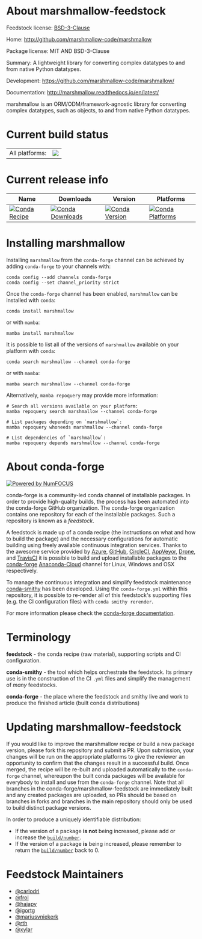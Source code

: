 About marshmallow-feedstock
===========================

Feedstock license: [BSD-3-Clause](https://github.com/conda-forge/marshmallow-feedstock/blob/main/LICENSE.txt)

Home: http://github.com/marshmallow-code/marshmallow

Package license: MIT AND BSD-3-Clause

Summary: A lightweight library for converting complex datatypes to and from native Python datatypes.

Development: https://github.com/marshmallow-code/marshmallow/

Documentation: http://marshmallow.readthedocs.io/en/latest/

marshmallow is an ORM/ODM/framework-agnostic library for
converting complex datatypes, such as objects, to and from
native Python datatypes.


Current build status
====================


<table><tr><td>All platforms:</td>
    <td>
      <a href="https://dev.azure.com/conda-forge/feedstock-builds/_build/latest?definitionId=5948&branchName=main">
        <img src="https://dev.azure.com/conda-forge/feedstock-builds/_apis/build/status/marshmallow-feedstock?branchName=main">
      </a>
    </td>
  </tr>
</table>

Current release info
====================

| Name | Downloads | Version | Platforms |
| --- | --- | --- | --- |
| [![Conda Recipe](https://img.shields.io/badge/recipe-marshmallow-green.svg)](https://anaconda.org/conda-forge/marshmallow) | [![Conda Downloads](https://img.shields.io/conda/dn/conda-forge/marshmallow.svg)](https://anaconda.org/conda-forge/marshmallow) | [![Conda Version](https://img.shields.io/conda/vn/conda-forge/marshmallow.svg)](https://anaconda.org/conda-forge/marshmallow) | [![Conda Platforms](https://img.shields.io/conda/pn/conda-forge/marshmallow.svg)](https://anaconda.org/conda-forge/marshmallow) |

Installing marshmallow
======================

Installing `marshmallow` from the `conda-forge` channel can be achieved by adding `conda-forge` to your channels with:

```
conda config --add channels conda-forge
conda config --set channel_priority strict
```

Once the `conda-forge` channel has been enabled, `marshmallow` can be installed with `conda`:

```
conda install marshmallow
```

or with `mamba`:

```
mamba install marshmallow
```

It is possible to list all of the versions of `marshmallow` available on your platform with `conda`:

```
conda search marshmallow --channel conda-forge
```

or with `mamba`:

```
mamba search marshmallow --channel conda-forge
```

Alternatively, `mamba repoquery` may provide more information:

```
# Search all versions available on your platform:
mamba repoquery search marshmallow --channel conda-forge

# List packages depending on `marshmallow`:
mamba repoquery whoneeds marshmallow --channel conda-forge

# List dependencies of `marshmallow`:
mamba repoquery depends marshmallow --channel conda-forge
```


About conda-forge
=================

[![Powered by
NumFOCUS](https://img.shields.io/badge/powered%20by-NumFOCUS-orange.svg?style=flat&colorA=E1523D&colorB=007D8A)](https://numfocus.org)

conda-forge is a community-led conda channel of installable packages.
In order to provide high-quality builds, the process has been automated into the
conda-forge GitHub organization. The conda-forge organization contains one repository
for each of the installable packages. Such a repository is known as a *feedstock*.

A feedstock is made up of a conda recipe (the instructions on what and how to build
the package) and the necessary configurations for automatic building using freely
available continuous integration services. Thanks to the awesome service provided by
[Azure](https://azure.microsoft.com/en-us/services/devops/), [GitHub](https://github.com/),
[CircleCI](https://circleci.com/), [AppVeyor](https://www.appveyor.com/),
[Drone](https://cloud.drone.io/welcome), and [TravisCI](https://travis-ci.com/)
it is possible to build and upload installable packages to the
[conda-forge](https://anaconda.org/conda-forge) [Anaconda-Cloud](https://anaconda.org/)
channel for Linux, Windows and OSX respectively.

To manage the continuous integration and simplify feedstock maintenance
[conda-smithy](https://github.com/conda-forge/conda-smithy) has been developed.
Using the ``conda-forge.yml`` within this repository, it is possible to re-render all of
this feedstock's supporting files (e.g. the CI configuration files) with ``conda smithy rerender``.

For more information please check the [conda-forge documentation](https://conda-forge.org/docs/).

Terminology
===========

**feedstock** - the conda recipe (raw material), supporting scripts and CI configuration.

**conda-smithy** - the tool which helps orchestrate the feedstock.
                   Its primary use is in the construction of the CI ``.yml`` files
                   and simplify the management of *many* feedstocks.

**conda-forge** - the place where the feedstock and smithy live and work to
                  produce the finished article (built conda distributions)


Updating marshmallow-feedstock
==============================

If you would like to improve the marshmallow recipe or build a new
package version, please fork this repository and submit a PR. Upon submission,
your changes will be run on the appropriate platforms to give the reviewer an
opportunity to confirm that the changes result in a successful build. Once
merged, the recipe will be re-built and uploaded automatically to the
`conda-forge` channel, whereupon the built conda packages will be available for
everybody to install and use from the `conda-forge` channel.
Note that all branches in the conda-forge/marshmallow-feedstock are
immediately built and any created packages are uploaded, so PRs should be based
on branches in forks and branches in the main repository should only be used to
build distinct package versions.

In order to produce a uniquely identifiable distribution:
 * If the version of a package **is not** being increased, please add or increase
   the [``build/number``](https://docs.conda.io/projects/conda-build/en/latest/resources/define-metadata.html#build-number-and-string).
 * If the version of a package **is** being increased, please remember to return
   the [``build/number``](https://docs.conda.io/projects/conda-build/en/latest/resources/define-metadata.html#build-number-and-string)
   back to 0.

Feedstock Maintainers
=====================

* [@carlodri](https://github.com/carlodri/)
* [@frol](https://github.com/frol/)
* [@hajapy](https://github.com/hajapy/)
* [@igortg](https://github.com/igortg/)
* [@mariusvniekerk](https://github.com/mariusvniekerk/)
* [@rth](https://github.com/rth/)
* [@xylar](https://github.com/xylar/)

